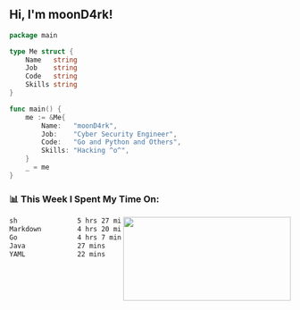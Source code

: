<h2> Hi, I'm moonD4rk!</h2>

```go
package main

type Me struct {
	Name   string
	Job    string
	Code   string
	Skills string
}

func main() {
	me := &Me{
		Name:   "moonD4rk",
		Job:    "Cyber Security Engineer",
		Code:   "Go and Python and Others",
		Skills: "Hacking ^o^",
	}
	_ = me
}
```

<h3>📊 This Week I Spent My Time On:</h3>
<img align='right' src="https://github-readme-stats.vercel.app/api?username=moond4rk&show_icons=true&theme=radical", width="300" height="150">

<!--START_SECTION:waka-->

```txt
sh               5 hrs 27 mins   █████████░░░░░░░░░░░░░░░░   36.26 %
Markdown         4 hrs 20 mins   ███████▒░░░░░░░░░░░░░░░░░   28.79 %
Go               4 hrs 7 mins    ███████░░░░░░░░░░░░░░░░░░   27.36 %
Java             27 mins         ▓░░░░░░░░░░░░░░░░░░░░░░░░   03.01 %
YAML             22 mins         ▓░░░░░░░░░░░░░░░░░░░░░░░░   02.48 %
```

<!--END_SECTION:waka-->

